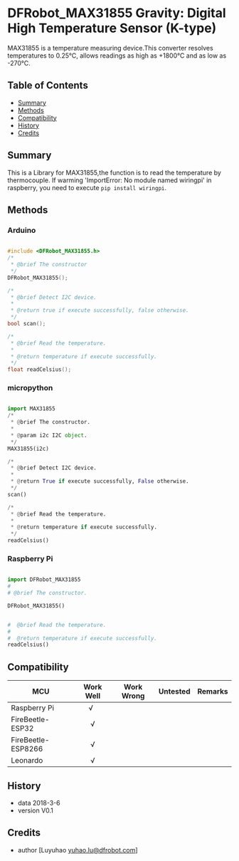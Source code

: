 # DFRobot_MAX31855 Gravity: Digital High Temperature Sensor (K-type)
MAX31855 is a temperature measuring device.This converter resolves temperatures to 0.25℃, allows readings as high as +1800℃ and as low as -270℃.

## Table of Contents

* [Summary](#summary)
* [Methods](#methods)
* [Compatibility](#compatibility)
* [History](#history)
* [Credits](#credits)

<snippet>
<content>

## Summary
This is a Library for MAX31855,the function is to read the temperature by thermocouple.
If warming 'ImportError: No module named wiringpi' in raspberry, you need to execute  `pip install wiringpi`.

## Methods

### Arduino
```C++

#include <DFRobot_MAX31855.h>
/*
 * @brief The constructor
 */
DFRobot_MAX31855();

/*
 * @brief Detect I2C device.
 *
 * @return true if execute successfully, false otherwise.
 */
bool scan();

/*
 * @brief Read the temperature.
 *
 * @return temperature if execute successfully.
 */
float readCelsius();
```
### micropython
```python

import MAX31855
/*
 * @brief The constructor.
 *
 * @param i2c I2C object.
 */
MAX31855(i2c)

/*
 * @brief Detect I2C device.
 *
 * @return True if execute successfully, False otherwise.
 */
scan()

/*
 * @brief Read the temperature.
 *
 * @return temperature if execute successfully.
 */
readCelsius()
```
### Raspberry Pi
```python

import DFRobot_MAX31855
#
# @brief The constructor.

DFRobot_MAX31855()


#  @brief Read the temperature.
# 
#  @return temperature if execute successfully.
readCelsius()
```
## Compatibility

MCU                | Work Well | Work Wrong | Untested  | Remarks
------------------ | :----------: | :----------: | :---------: | -----
Raspberry Pi |      √       |             |            | 
FireBeetle-ESP32 |      √       |             |            | 
FireBeetle-ESP8266 |     √        |             |            | 
Leonardo |     √        |             |            | 

## History

- data 2018-3-6
- version V0.1

## Credits

- author [Luyuhao  <yuhao.lu@dfrobot.com>]


